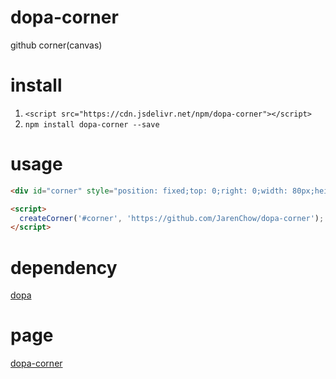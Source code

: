 # dopa-corner
github corner(canvas)

# install

1. `<script src="https://cdn.jsdelivr.net/npm/dopa-corner"></script>`
2. `npm install dopa-corner --save`

# usage

```html
<div id="corner" style="position: fixed;top: 0;right: 0;width: 80px;height: 80px;"></div>

<script>
  createCorner('#corner', 'https://github.com/JarenChow/dopa-corner');
</script>
```

# dependency

[dopa](https://github.com/JarenChow/dopa)

# page

[dopa-corner](https://JarenChow.github.io/dopa-corner)

